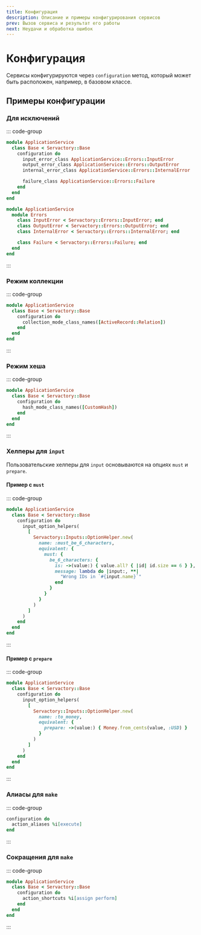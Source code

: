 ```yaml
---
title: Конфигурация
description: Описание и примеры конфигурирования сервисов
prev: Вызов сервиса и результат его работы
next: Неудачи и обработка ошибок
---
```


# Конфигурация

Сервисы конфигурируются через `configuration` метод, который может быть расположен, например, в базовом классе.

## Примеры конфигурации

### Для исключений

::: code-group

```ruby {4-6,8} [app/services/application_service/base.rb]
module ApplicationService
  class Base < Servactory::Base
    configuration do
      input_error_class ApplicationService::Errors::InputError
      output_error_class ApplicationService::Errors::OutputError
      internal_error_class ApplicationService::Errors::InternalError

      failure_class ApplicationService::Errors::Failure
    end
  end
end
```

```ruby {3-5,7} [app/services/application_service/errors.rb]
module ApplicationService
  module Errors
    class InputError < Servactory::Errors::InputError; end
    class OutputError < Servactory::Errors::OutputError; end
    class InternalError < Servactory::Errors::InternalError; end

    class Failure < Servactory::Errors::Failure; end
  end
end
```

:::

### Режим коллекции

::: code-group

```ruby {4} [app/services/application_service/base.rb]
module ApplicationService
  class Base < Servactory::Base
    configuration do
      collection_mode_class_names([ActiveRecord::Relation])
    end
  end
end
```

:::

### Режим хеша

::: code-group

```ruby {4} [app/services/application_service/base.rb]
module ApplicationService
  class Base < Servactory::Base
    configuration do
      hash_mode_class_names([CustomHash])
    end
  end
end
```

:::

### Хелперы для `input`

Пользовательские хелперы для `input` основываются на опциях `must` и `prepare`.

#### Пример с `must`

::: code-group

```ruby {4-20} [app/services/application_service/base.rb]
module ApplicationService
  class Base < Servactory::Base
    configuration do
      input_option_helpers(
        [
          Servactory::Inputs::OptionHelper.new(
            name: :must_be_6_characters,
            equivalent: {
              must: {
                be_6_characters: {
                  is: ->(value:) { value.all? { |id| id.size == 6 } },
                  message: lambda do |input:, **|
                    "Wrong IDs in `#{input.name}`"
                  end
                }
              }
            }
          )
        ]
      )
    end
  end
end
```

:::

#### Пример с `prepare`

::: code-group

```ruby {4-13} [app/services/application_service/base.rb]
module ApplicationService
  class Base < Servactory::Base
    configuration do
      input_option_helpers(
        [
          Servactory::Inputs::OptionHelper.new(
            name: :to_money,
            equivalent: {
              prepare: ->(value:) { Money.from_cents(value, :USD) }
            }
          )
        ]
      )
    end
  end
end
```

:::

### Алиасы для `make`

::: code-group

```ruby {2} [app/services/application_service/base.rb]
configuration do
  action_aliases %i[execute]
end
```

:::

### Сокращения для `make`

::: code-group

```ruby {4} [app/services/application_service/base.rb]
module ApplicationService
  class Base < Servactory::Base
    configuration do
      action_shortcuts %i[assign perform]
    end
  end
end
```

:::
